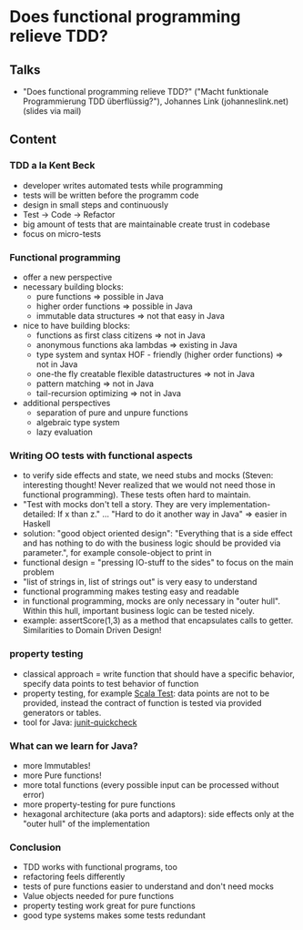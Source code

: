 # Does functional programming relieve TDD?
## Talks
- "Does functional programming relieve TDD?" ("Macht funktionale Programmierung TDD überflüssig?"), Johannes Link (johanneslink.net) (slides via mail)

## Content
### TDD a la Kent Beck
- developer writes automated tests while programming
- tests will be written before the programm code
- design in small steps and continuously
- Test -> Code -> Refactor
- big amount of tests that are maintainable create trust in codebase
- focus on micro-tests

### Functional programming
- offer a new perspective
- necessary building blocks:
    - pure functions => possible in Java
    - higher order functions => possible in Java
    - immutable data structures => not that easy in Java
- nice to have building blocks:
    - functions as first class citizens => not in Java
    - anonymous functions aka lambdas => existing in Java
    - type system and syntax HOF - friendly (higher order functions) => not in Java
    - one-the fly creatable flexible datastructures => not in Java
    - pattern matching => not in Java
    - tail-recursion optimizing => not in Java
- additional perspectives
    - separation of pure and unpure functions
    - algebraic type system
    - lazy evaluation
   
### Writing OO tests with functional aspects
- to verify side effects and state, we need stubs and mocks (Steven: interesting thought! Never realized that we would not need those in functional programming). These tests often hard to maintain.
- "Test with mocks don't tell a story. They are very implementation-detailed: If x than z." ... "Hard to do it another way in Java" => easier in Haskell
- solution: "good object oriented design": "Everything that is a side effect and has nothing to do with the business logic should be provided via parameter.", for example console-object to print in
- functional design = "pressing IO-stuff to the sides" to focus on the main problem
- "list of strings in, list of strings out" is very easy to understand
- functional programming makes testing easy and readable
- in functional programming, mocks are only necessary in "outer hull". Within this hull, important business logic can be tested nicely.
- example: assertScore(1,3) as a method that encapsulates calls to getter. Similarities to Domain Driven Design!

### property testing
- classical approach = write function that should have a specific behavior, specify data points to test behavior of function
- property testing, for example [Scala Test](http://www.scalatest.org/user_guide/property_based_testing): data points are not to be provided, instead the contract of function is tested via provided generators or tables.
- tool for Java: [junit-quickcheck](https://github.com/pholser/junit-quickcheck)

### What can we learn for Java?
- more Immutables!
- more Pure functions!
- more total functions (every possible input can be processed without error)
- more property-testing for pure functions
- hexagonal architecture (aka ports and adaptors): side effects only at the "outer hull" of the implementation

### Conclusion
- TDD works with functional programs, too
- refactoring feels differently
- tests of pure functions easier to understand and don't need mocks
- Value objects needed for pure functions
- property testing work great for pure functions
- good type systems makes some tests redundant
